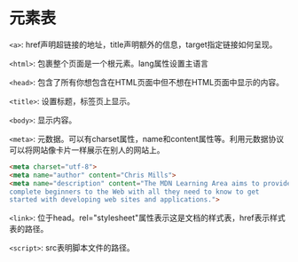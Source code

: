 # 元素表

`<a>`: href声明超链接的地址，title声明额外的信息，target指定链接如何呈现。

`<html>`: 包裹整个页面是一个根元素。lang属性设置主语言

`<head>`: 包含了所有你想包含在HTML页面中但不想在HTML页面中显示的内容。

`<title>`: 设置标题，标签页上显示。

`<body>`: 显示内容。

`<meta>`: 元数据。可以有charset属性，name和content属性等。利用元数据协议可以将网站像卡片一样展示在别人的网站上。

```html
<meta charset="utf-8">
<meta name="author" content="Chris Mills">
<meta name="description" content="The MDN Learning Area aims to provide
complete beginners to the Web with all they need to know to get
started with developing web sites and applications.">
```

`<link>`: 位于head。rel="stylesheet"属性表示这是文档的样式表，href表示样式表的路径。

`<script>`: src表明脚本文件的路径。
